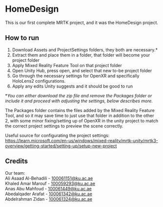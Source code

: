 # HomeDesign
This is our first complete MRTK project, and it was the HomeDesign project.

  
  


<h2> How to run </h2>



1) Download Assets and ProjectSettings folders, they both are necessary.*
2) Extract them and place them in a folder, that folder will become your project folder
3) Apply Mixed Reality Feature Tool on that project folder
4) Open Unity Hub, press open, and select that new to-be project folder
5) Go through the necessary settings for OpenXR and specifically HoloLens2 configurations.
6) Apply any edits Unity suggests and it should be good to run

**You can either download the zip file and remove the Packages folder or include it and proceed with adjusting the settings, below describes more.*

The Packages folder contains the files added by the Mixed Reality Feature Tool, and so it may save time to just use that folder in addition to the other 2, with some minor fixing/setting up of OpenXR in the unity project to match the correct project settings to preview the scene correctly.

Useful source for configurating the project settings: 
https://learn.microsoft.com/en-us/windows/mixed-reality/mrtk-unity/mrtk3-overview/getting-started/setting-up/setup-new-project


  

<h2> Credits </h2>

Our team:  
Ali Asaad Al-Behadili - 100061151@ku.ac.ae  
Khaled Amar Marouf - 100059293@ku.ac.ae  
Anas Abu Mahfoud - 100061449@ku.ac.ae  
Abedalqader Arafat - 100061342@ku.ac.ae  
Abdelrahman Zidan - 100061324@ku.ac.ae  
